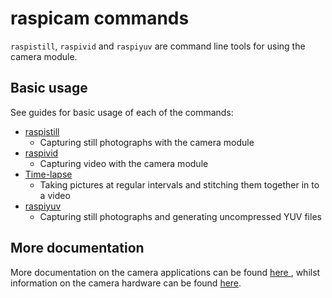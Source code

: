 # raspicam commands

`raspistill`, `raspivid` and `raspiyuv` are command line tools for using the camera module.

## Basic usage

See guides for basic usage of each of the commands:

- [raspistill](raspistill.md)
    - Capturing still photographs with the camera module
- [raspivid](raspivid.md)
    - Capturing video with the camera module
- [Time-lapse](timelapse.md)
    - Taking pictures at regular intervals and stitching them together in to a video
- [raspiyuv](raspiyuv.md)
    - Capturing still photographs and generating uncompressed YUV files

## More documentation

More documentation on the camera applications can be found [here ](../../../raspbian/applications/camera.md), whilst information on the camera hardware can be found [here](../../../hardware/camera/README.md).
